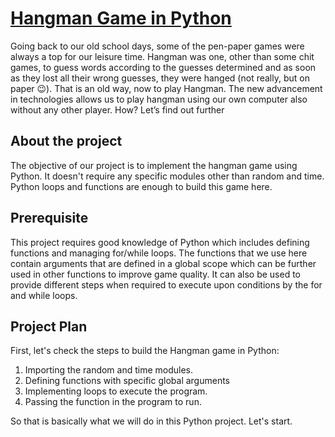 # [Hangman Game in Python](https://data-flair.training/blogs/hangman-game-python-code/)
Going back to our old school days, some of the pen-paper games were always a top for
our leisure time. Hangman was one, other than some chit games, to guess words according
to the guesses determined and as soon as they lost all their wrong guesses, they were
hanged (not really, but on paper 😉). That is an old way, now to play Hangman. The new
advancement in technologies allows us to play hangman using our own computer also 
without any other player. How? Let’s find out further

## About the project
The objective of our project is to implement the hangman game using Python. It doesn't
require any specific modules other than random and time. Python loops and functions are
enough to build this game here.

## Prerequisite
This project requires good knowledge of Python which includes defining functions and 
managing for/while loops. The functions that we use here contain arguments that are
defined in a global scope which can be further used in other functions to improve game
quality. It can also be used to provide different steps when required to execute upon
conditions by the for and while loops.

## Project Plan
First, let's check the steps to build the Hangman game in Python:

1. Importing the random and time modules.
1. Defining functions with specific global arguments
1. Implementing loops to execute the program.
1. Passing the function in the program to run.

So that is basically what we will do in this Python project. Let's start.

